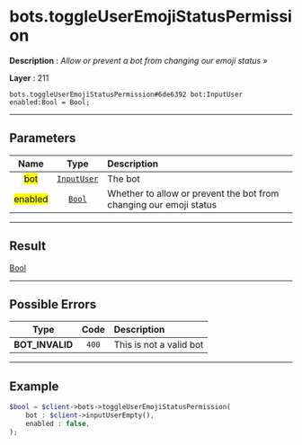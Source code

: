 # bots.toggleUserEmojiStatusPermission

**Description** : *Allow or prevent a bot from changing our emoji status &raquo;*

**Layer** : 211

```tl
bots.toggleUserEmojiStatusPermission#6de6392 bot:InputUser enabled:Bool = Bool;
```

---

## Parameters

| Name | Type | Description |
| :---: | :---: | :--- |
| <mark>bot</mark> | [`InputUser`](type/InputUser) | The bot |
| <mark>enabled</mark> | [`Bool`](type/Bool) | Whether to allow or prevent the bot from changing our emoji status |

---

## Result

[Bool](type/Bool)

---

## Possible Errors

| Type | Code | Description |
| :---: | :---: | :--- |
| **BOT_INVALID** | `400` | This is not a valid bot |

---

## Example

```php
$bool = $client->bots->toggleUserEmojiStatusPermission(
	bot : $client->inputUserEmpty(),
	enabled : false,
);
```
